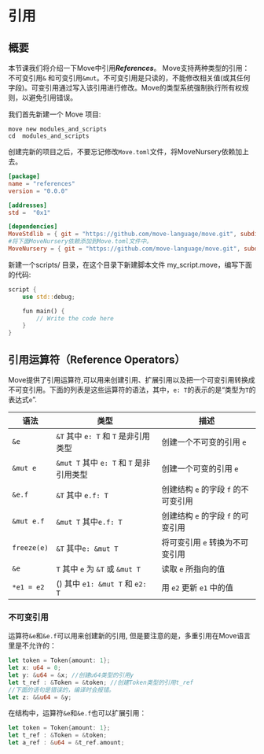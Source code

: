 # 引用

## 概要

本节课我们将介绍一下Move中引用***References***。
Move支持两种类型的引用：不可变引用`&` 和可变引用`&mut`。不可变引用是只读的，不能修改相关值(或其任何字段)。可变引用通过写入该引用进行修改。Move的类型系统强制执行所有权规则，以避免引用错误。

我们首先新建一个 Move 项目:
```shell
move new modules_and_scripts
cd  modules_and_scripts
```
创建完新的项目之后，不要忘记修改`Move.toml`文件，将MoveNursery依赖加上去。
```toml
[package]
name = "references"
version = "0.0.0"

[addresses]
std =  "0x1"

[dependencies]
MoveStdlib = { git = "https://github.com/move-language/move.git", subdir = "language/move-stdlib", rev = "main" }
#将下面MoveNursery依赖添加到Move.toml文件中。
MoveNursery = { git = "https://github.com/move-language/move.git", subdir = "language/move-stdlib/nursery", rev = "main" }
```

新建一个scripts/ 目录，在这个目录下新建脚本文件 my_script.move，编写下面的代码:
```rust
script {
    use std::debug;

    fun main() {
        // Write the code here
    }
}
```

## 引用运算符（Reference Operators）

Move提供了引用运算符,可以用来创建引用、扩展引用以及把一个可变引用转换成不可变引用。下面的列表是这些运算符的语法，其中，`e: T`的表示的是“类型为`T`的表达式`e`”.

| 语法 | 类型 | 描述 |
| ------      | ------ |------ |
| `&e`        | `&T` 其中 `e: T` 和 `T` 是非引用类型      | 创建一个不可变的引用 `e`
| `&mut e`    | `&mut T` 其中 `e: T` 和 `T` 是非引用类型  | 创建一个可变的引用 `e`
| `&e.f`      | `&T` 其中 `e.f: T`                       | 创建结构 `e` 的字段 `f` 的不可变引用
| `&mut e.f`  | `&mut T` 其中`e.f: T`                    | 创建结构 `e` 的字段 `f` 的可变引用
| `freeze(e)` | `&T` 其中`e: &mut T`                     | 将可变引用 `e` 转换为不可变引用
| `&e` | `T` 其中 `e` 为 `&T` 或 `&mut T` | 读取 `e` 所指向的值
| `*e1 = e2` | () 其中 `e1: &mut T` 和 `e2: T` | 用 `e2` 更新 `e1` 中的值

### 不可变引用

运算符`&e`和`&e.f`可以用来创建新的引用, 但是要注意的是，多重引用在Move语言里是不允许的：

```rust
let token = Token{amount: 1};
let x: u64 = 0;
let y: &u64 = &x; //创建u64类型的引用y
let t_ref : &Token = &token; //创建Token类型的引用t_ref
//下面的语句是错误的，编译时会报错。
let z: &&u64 = &y;
```

在结构中，运算符`&e`和`&e.f`也可以扩展引用：

```rust
let token = Token{amount: 1};
let t_ref : &Token = &token;
let a_ref : &u64 = &t_ref.amount;
```
